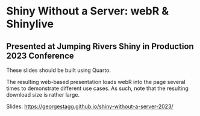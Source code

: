 # Shiny Without a Server: webR & Shinylive

## Presented at Jumping Rivers Shiny in Production 2023 Conference

These slides should be built using Quarto.

The resulting web-based presentation loads webR into the page several times to demonstrate different use cases. As such, note that the resulting download size is rather large.

Slides: <https://georgestagg.github.io/shiny-without-a-server-2023/>
